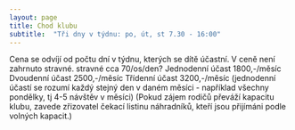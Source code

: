 ```yaml
---
layout: page
title: Chod klubu
subtitle:  "Tři dny v týdnu: po, út, st 7.30 - 16:00"
---
```




Cena se odvíjí od počtu dní v týdnu, kterých se dítě účastní. V ceně není zahrnuto stravné. stravné cca 70/os/den?
Jednodenní účast 1800,-/měsíc
Dvoudenní účast 2500,-/měsíc
Třídenní účast 3200,-/měsíc
(jednodenní účastí se rozumí každý stejný den v daném měsíci - například všechny pondělky, tj 4-5 návštěv v měsíci)
(Pokud zájem rodičů převáží kapacitu klubu, zavede zřizovatel čekací listinu náhradníků, kteří jsou přijímáni podle volných kapacit.)


